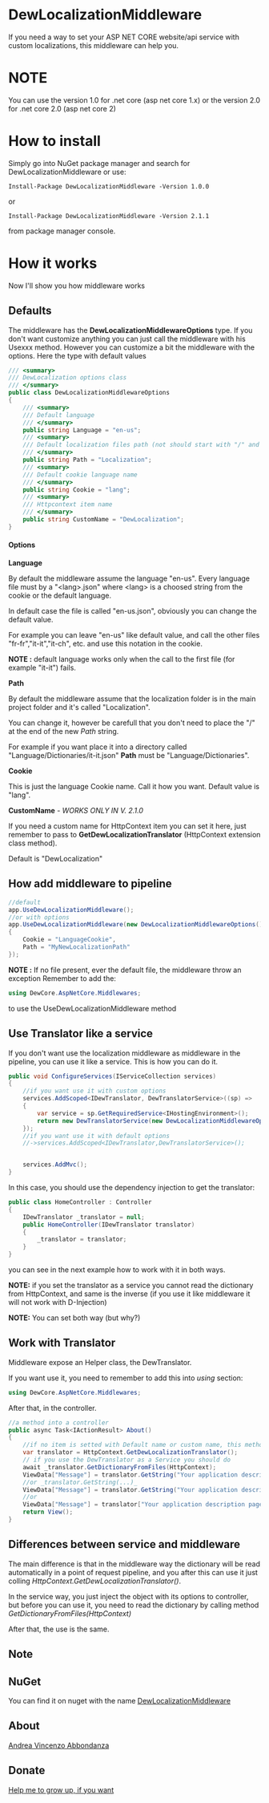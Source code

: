 # DewLocalizationMiddleware
If you need a way to set your ASP NET CORE website/api service with custom localizations, this middleware can help you.

# NOTE
You can use the version 1.0 for .net core (asp net core 1.x) or the version 2.0 for .net core 2.0 (asp net core 2)

# How to install

Simply go into NuGet package manager and search for DewLocalizationMiddleware or use:
```Console
Install-Package DewLocalizationMiddleware -Version 1.0.0
```
or
```Console
Install-Package DewLocalizationMiddleware -Version 2.1.1
```
from package manager console.

# How it works

Now I'll show you how middleware works

## Defaults

The middleware has the __DewLocalizationMiddlewareOptions__ type. If you don't want customize anything you can just call the middleware with his Usexxx method.
However you can customize a bit the middleware with the options.
Here the type with default values
```c#
/// <summary>
/// DewLocalization options class
/// </summary>
public class DewLocalizationMiddlewareOptions
{
    /// <summary>
    /// Default language
    /// </summary>
    public string Language = "en-us";
    /// <summary>
    /// Default localization files path (not should start with "/" and should end with "/")
    /// </summary>
    public string Path = "Localization";
    /// <summary>
    /// Default cookie language name
    /// </summary>
    public string Cookie = "lang";
    /// <summary>
    /// Httpcontext item name
    /// </summary>
    public string CustomName = "DewLocalization";
}
```
#### Options

__Language__ 

By default the middleware assume the language "en-us". Every language file must by a "\<lang>.json" where \<lang> is a choosed string from the cookie or the default language.

In default case the file is called "en-us.json", obviously you can change the default value. 

For example you can leave "en-us" like default value, and call the other files "fr-fr","it-it","it-ch", etc. and use this notation in the cookie.

__NOTE :__ default language works only when the call to the first file (for example "it-it") fails.

__Path__ 

By default the middleware assume that the localization folder is in the main project folder and it's called "Localization".

You can change it, however be carefull that you don't need to place the "/" at the end of the new _Path_ string.

For example if you want place it into a directory called "Language/Dictionaries/it-it.json" __Path__ must be "Language/Dictionaries".

__Cookie__

This is just the language Cookie name. Call it how you want. Default value is "lang".

__CustomName__ -  _WORKS ONLY IN V. 2.1.0_

If you need a custom name for HttpContext item you can set it here, just remember to pass to __GetDewLocalizationTranslator__ (HttpContext extension class method).

Default is "DewLocalization"

## How add middleware to pipeline

```c#
//default
app.UseDewLocalizationMiddleware();
//or with options
app.UseDewLocalizationMiddleware(new DewLocalizationMiddlewareOptions()
{
    Cookie = "LanguageCookie",
    Path = "MyNewLocalizationPath"
});
```
__NOTE :__ If no file present, ever the default file, the middleware throw an exception
Remember to add the:
```c#
using DewCore.AspNetCore.Middlewares;
```
to use the UseDewLocalizationMiddleware method
## Use Translator like a service

If you don't want use the localization middleware as middleware in the pipeline, you can use it like a service.
This is how you can do it.

```c#
public void ConfigureServices(IServiceCollection services)
{
    //if you want use it with custom options
    services.AddScoped<IDewTranslator, DewTranslatorService>((sp) =>
    {
        var service = sp.GetRequiredService<IHostingEnvironment>();
        return new DewTranslatorService(new DewLocalizationMiddlewareOptions() { Language = "it-it" }, service);
    });
    //if you want use it with default options
    //->services.AddScoped<IDewTranslator,DewTranslatorService>();


    services.AddMvc();
}
```

In this case, you should use the dependency injection to get the translator:
```c#
public class HomeController : Controller
{
    IDewTranslator _translator = null;
    public HomeController(IDewTranslator translator)
    {
        _translator = translator;
    }
}
```
you can see in the next example how to work with it in both ways.


__NOTE:__ if you set the translator as a service you cannot read the dictionary from HttpContext, and same is the inverse (if you use it like middleware it will not work with D-Injection)

__NOTE:__ You can set both way (but why?)


## Work with Translator

Middleware expose an Helper class, the DewTranslator.

If you want use it, you need to remember to add this into _using_ section:

```c#
using DewCore.AspNetCore.Middlewares;
```

After that, in the controller.

```c#
//a method into a controller
public async Task<IActionResult> About()
{
    //if no item is setted with Default name or custom name, this method returns null
    var translator = HttpContext.GetDewLocalizationTranslator();
    // if you use the DewTranslator as a Service you should do
    await _translator.GetDictionaryFromFiles(HttpContext);
    ViewData["Message"] = translator.GetString("Your application description page."); //return the key as text if not found value
    //or _translator.GetString(...)_
    ViewData["Message"] = translator.GetString("Your application description page.", "Text not found!"); //return the second argument if key value not found
    //or
    ViewData["Message"] = translator["Your application description page."]; //however square notation throw an exception if key not exists
    return View();
}
```

## Differences between service and middleware

The main difference is that in the middleware way the dictionary will be read automatically in a point of request pipeline, and you after this can use it just colling _HttpContext.GetDewLocalizationTranslator()_.

In the service way, you just inject the object with its options to controller, but before you can use it, you need to read the dictionary by calling method _GetDictionaryFromFiles(HttpContext)_

After that, the use is the same.

## Note 
## NuGet
You can find it on nuget with the name [DewLocalizationMiddleware](https://www.nuget.org/packages/DewLocalizationMiddleware/)

## About
[Andrea Vincenzo Abbondanza](http://www.andrewdev.eu)

## Donate
[Help me to grow up, if you want](https://payPal.me/andreabbondanza)
